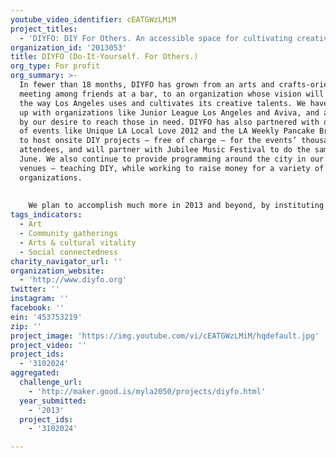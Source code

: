 ```yaml
---
youtube_video_identifier: cEATGWzLMiM
project_titles:
  - 'DIYFO: DIY For Others. An accessible space for cultivating creative talent'
organization_id: '2013053'
title: DIYFO (Do-It-Yourself. For Others.)
org_type: For profit
org_summary: >-
  In fewer than 18 months, DIYFO has grown from an arts and crafts-oriented
  meeting among friends at a bar, to an organization whose vision will change
  the way Los Angeles uses and cultivates its creative talents. We have teamed
  up with organizations like Junior League Los Angeles and Aviva, and are driven
  by our desire to reach those in need. DIYFO has also partnered with organizers
  of events like Unique LA Local Love 2012 and the LA Weekly Pancake Breakfast
  to host onsite DIY projects — free of charge — for the events’ thousands of
  attendees, and will partner with Jubilee Music Festival to do the same in
  June. We also continue to provide programming around the city in our sponsor
  venues — teaching DIY, while working to raise money for a variety of
  organizations.
   
   
    We plan to accomplish much more in 2013 and beyond, by instituting our pilot program in a physical space, while meanwhile expanding our multimedia content to extend our reach — using all available resources and outlets to provide artistic opportunities, advance appreciation and understanding, and unlock the creative potential in all of LA’s residents.
tags_indicators:
  - Art
  - Community gatherings
  - Arts & cultural vitality
  - Social connectedness
charity_navigator_url: ''
organization_website:
  - 'http://www.diyfo.org'
twitter: ''
instagram: ''
facebook: ''
ein: '453753219'
zip: ''
project_image: 'https://img.youtube.com/vi/cEATGWzLMiM/hqdefault.jpg'
project_video: ''
project_ids:
  - '3102024'
aggregated:
  challenge_url:
    - 'http://maker.good.is/myla2050/projects/diyfo.html'
  year_submitted:
    - '2013'
  project_ids:
    - '3102024'

---
```

